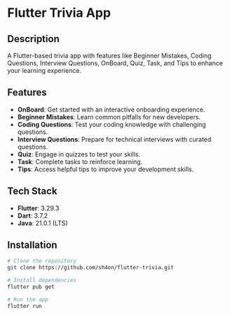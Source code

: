 # Flutter Trivia App

## Description
A Flutter-based trivia app with features like Beginner Mistakes, Coding Questions, Interview Questions, OnBoard, Quiz, Task, and Tips to enhance your learning experience.

## Features

- **OnBoard**: Get started with an interactive onboarding experience.
- **Beginner Mistakes**: Learn common pitfalls for new developers.
- **Coding Questions**: Test your coding knowledge with challenging questions.
- **Interview Questions**: Prepare for technical interviews with curated questions.
- **Quiz**: Engage in quizzes to test your skills.
- **Task**: Complete tasks to reinforce learning.
- **Tips**: Access helpful tips to improve your development skills.

## Tech Stack

- **Flutter**: 3.29.3
- **Dart**: 3.7.2
- **Java**: 21.0.1 (LTS)

## Installation

```bash
# Clone the repository
git clone https://github.com/sh4on/flutter-trivia.git

# Install dependencies
flutter pub get

# Run the app
flutter run
